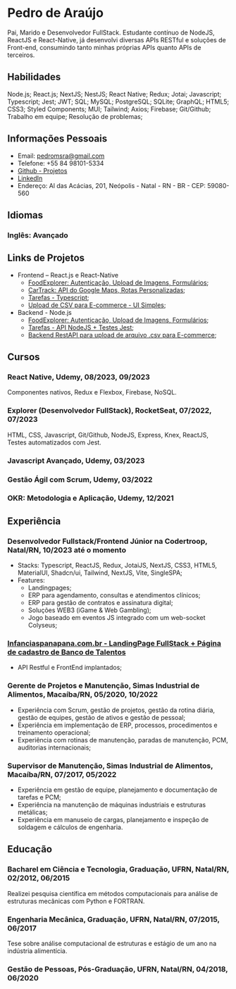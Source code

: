 # Pedro de Araújo

Pai, Marido e Desenvolvedor FullStack. Estudante contínuo de NodeJS, ReactJS e React-Native, já desenvolvi diversas APIs RESTful e soluções de Front-end, consumindo tanto minhas próprias APIs quanto APIs de terceiros.

## Habilidades

Node.js; React.js; NextJS; NestJS; React Native; Redux; Jotai; Javascript; Typescript; Jest; JWT; SQL; MySQL; PostgreSQL; SQLite; GraphQL; HTML5; CSS3; Styled Components; MUI; Tailwind; Axios; Firebase; Git/Github; Trabalho em equipe; Resolução de problemas;

## Informações Pessoais

- Email: pedromsra@gmail.com
- Telefone: +55 84 98101-5334
- [Github - Projetos](https://github.com/pedromsra)
- [LinkedIn](https://www.linkedin.com/in/pedro-maur%C3%ADcio-sab%C3%B3ia-rodrigues-de-ara%C3%BAjo-aa043810a/)
- Endereço: Al das Acácias, 201, Neópolis - Natal - RN - BR - CEP: 59080-560

## Idiomas

### Inglês: Avançado

## Links de Projetos

- Frontend – React.js e React-Native
  - [FoodExplorer: Autenticação, Upload de Imagens, Formulários](https://github.com/pedromsra/FoodExplorer_FE);
  - [CarTrack: API do Google Maps, Rotas Personalizadas](https://github.com/pedromsra/vehicle_tracking_FrontEnd);
  - [Tarefas - Typescript](https://github.com/pedromsra/CoderTroop_FE);
  - [Upload de CSV para E-commerce - UI Simples](https://github.com/pedromsra/ShopperTest_FE);
- Backend - Node.js
  - [FoodExplorer: Autenticação, Upload de Imagens, Formulários](https://github.com/pedromsra/FoodExplorer_API);
  - [Tarefas - API NodeJS + Testes Jest](https://github.com/pedromsra/CoderTroop_API);
  - [Backend RestAPI para upload de arquivo .csv para E-commerce](https://github.com/pedromsra/ShopperTest);

## Cursos

### React Native, Udemy, 08/2023, 09/2023
Componentes nativos, Redux e Flexbox, Firebase, NoSQL.

### Explorer (Desenvolvedor FullStack), RocketSeat, 07/2022, 07/2023
HTML, CSS, Javascript, Git/Github, NodeJS, Express, Knex, ReactJS, Testes automatizados com Jest.

### Javascript Avançado, Udemy, 03/2023

### Gestão Ágil com Scrum, Udemy, 03/2022

### OKR: Metodologia e Aplicação, Udemy, 12/2021

## Experiência

### Desenvolvedor Fullstack/Frontend Júnior na Codertroop, Natal/RN, 10/2023 até o momento

- Stacks: Typescript, ReactJS, Redux, JotaiJS, NextJS, CSS3, HTML5, MaterialUI, Shadcn/ui, Tailwind, NextJS, Vite, SingleSPA;
- Features:
  - Landingpages;
  - ERP para agendamento, consultas e atendimentos clínicos;
  - ERP para gestão de contratos e assinatura digital;
  - Soluções WEB3 (iGame & Web Gambling);
  - Jogo baseado em eventos JS integrado com um web-socket Colyseus;
  

### [Infanciaspanapana.com.br - LandingPage FullStack + Página de cadastro de Banco de Talentos](https://infanciaspanapana.com.br/)

- API Restful e FrontEnd implantados;

### Gerente de Projetos e Manutenção, Simas Industrial de Alimentos, Macaíba/RN, 05/2020, 10/2022

- Experiência com Scrum, gestão de projetos, gestão da rotina diária, gestão de equipes, gestão de ativos e gestão de pessoal;
- Experiência em implementação de ERP, processos, procedimentos e treinamento operacional;
- Experiência com rotinas de manutenção, paradas de manutenção, PCM, auditorias internacionais;

### Supervisor de Manutenção, Simas Industrial de Alimentos, Macaíba/RN, 07/2017, 05/2022

- Experiência em gestão de equipe, planejamento e documentação de tarefas e PCM;
- Experiência na manutenção de máquinas industriais e estruturas metálicas;
- Experiência em manuseio de cargas, planejamento e inspeção de soldagem e cálculos de engenharia.


## Educação

### Bacharel em Ciência e Tecnologia, Graduação, UFRN, Natal/RN, 02/2012, 06/2015
Realizei pesquisa científica em métodos computacionais para análise de estruturas mecânicas com Python e FORTRAN.

### Engenharia Mecânica, Graduação, UFRN, Natal/RN, 07/2015, 06/2017
Tese sobre análise computacional de estruturas e estágio de um ano na indústria alimentícia.

### Gestão de Pessoas, Pós-Graduação, UFRN, Natal/RN, 04/2018, 06/2020
